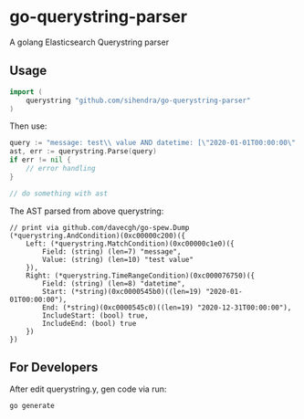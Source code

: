 # go-querystring-parser
A golang Elasticsearch Querystring parser

## Usage

```go
import (
    querystring "github.com/sihendra/go-querystring-parser"
)
```

Then use:

```go
query := "message: test\\ value AND datetime: [\"2020-01-01T00:00:00\" TO \"2020-12-31T00:00:00\"]"
ast, err := querystring.Parse(query)
if err != nil {
    // error handling
}

// do something with ast
```

The AST parsed from above querystring:

```
// print via github.com/davecgh/go-spew.Dump
(*querystring.AndCondition)(0xc00000c200)({
    Left: (*querystring.MatchCondition)(0xc00000c1e0)({
        Field: (string) (len=7) "message",
        Value: (string) (len=10) "test value"
    }),
    Right: (*querystring.TimeRangeCondition)(0xc000076750)({
        Field: (string) (len=8) "datetime",
        Start: (*string)(0xc0000545b0)((len=19) "2020-01-01T00:00:00"),
        End: (*string)(0xc0000545c0)((len=19) "2020-12-31T00:00:00"),
        IncludeStart: (bool) true,
        IncludeEnd: (bool) true
    })
})
```

## For Developers

After edit querystring.y, gen code via run:

```shell
go generate
```
